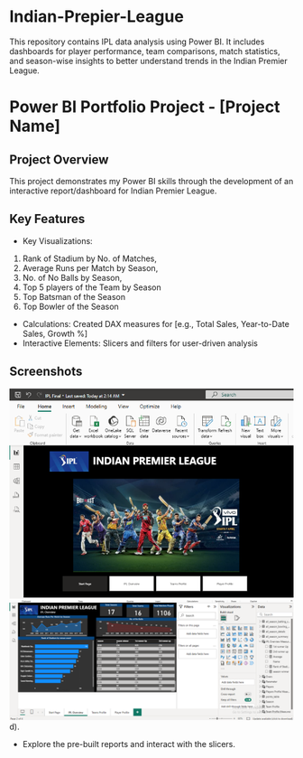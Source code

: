 # Indian-Prepier-League
This repository contains IPL data analysis using Power BI. It includes dashboards for player performance, team comparisons, match statistics, and season-wise insights to better understand trends in the Indian Premier League.
# Power BI Portfolio Project - [Project Name]

## Project Overview
This project demonstrates my Power BI skills through the development of an interactive report/dashboard for Indian Premier League.

## Key Features
- Key Visualizations: 
1. Rank of Stadium by No. of Matches,
2. Average Runs per Match by Season,
3. No. of No Balls by Season,
4. Top 5 players of the Team by Season
5. Top Batsman of the Season
6. Top Bowler of the Season
- Calculations: Created DAX measures for [e.g., Total Sales, Year-to-Date Sales, Growth %]
- Interactive Elements: Slicers and filters for user-driven analysis

## Screenshots
![Screenshot 1](./assets/Start.png)
![Screenshot 2](./assets/Overview.png)
d).
- Explore the pre-built reports and interact with the slicers.
